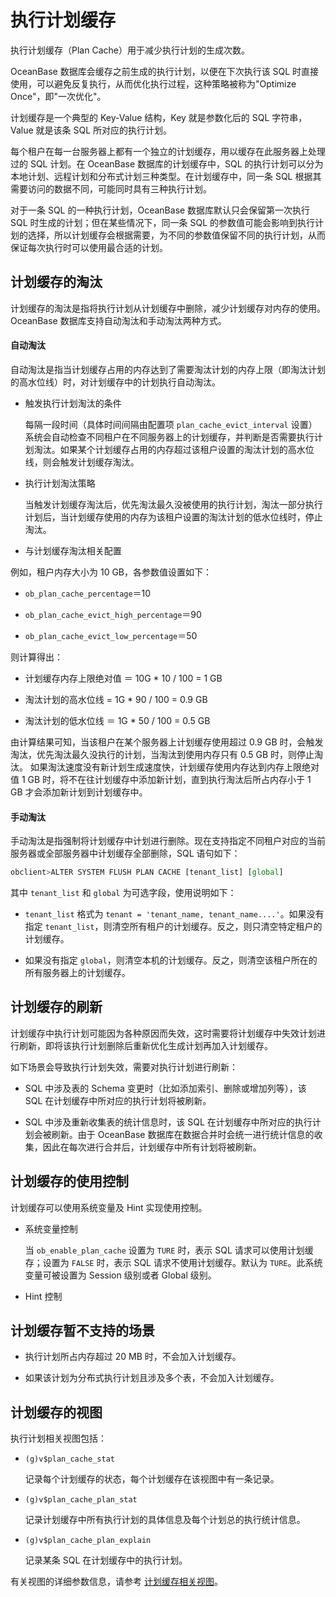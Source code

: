 执行计划缓存 
===========================

执行计划缓存（Plan Cache）用于减少执行计划的生成次数。

OceanBase 数据库会缓存之前生成的执行计划，以便在下次执行该 SQL 时直接使用，可以避免反复执行，从而优化执行过程，这种策略被称为"Optimize Once"，即"一次优化"。

计划缓存是一个典型的 Key-Value 结构，Key 就是参数化后的 SQL 字符串，Value 就是该条 SQL 所对应的执行计划。

每个租户在每一台服务器上都有一个独立的计划缓存，用以缓存在此服务器上处理过的 SQL 计划。在 OceanBase 数据库的计划缓存中，SQL 的执行计划可以分为本地计划、远程计划和分布式计划三种类型。在计划缓存中，同一条 SQL 根据其需要访问的数据不同，可能同时具有三种执行计划。

对于一条 SQL 的一种执行计划，OceanBase 数据库默认只会保留第一次执行 SQL 时生成的计划；但在某些情况下，同一条 SQL 的参数值可能会影响到执行计划的选择，所以计划缓存会根据需要，为不同的参数值保留不同的执行计划，从而保证每次执行时可以使用最合适的计划。

计划缓存的淘汰 
----------------

计划缓存的淘汰是指将执行计划从计划缓存中删除，减少计划缓存对内存的使用。OceanBase 数据库支持自动淘汰和手动淘汰两种方式。

#### **自动淘汰** 

自动淘汰是指当计划缓存占用的内存达到了需要淘汰计划的内存上限（即淘汰计划的高水位线）时，对计划缓存中的计划执行自动淘汰。

* 触发执行计划淘汰的条件

  每隔一段时间（具体时间间隔由配置项 `plan_cache_evict_interval` 设置）系统会自动检查不同租户在不同服务器上的计划缓存，并判断是否需要执行计划淘汰。如果某个计划缓存占用的内存超过该租户设置的淘汰计划的高水位线，则会触发计划缓存淘汰。
  




<!-- -->

* 执行计划淘汰策略

  当触发计划缓存淘汰后，优先淘汰最久没被使用的执行计划，淘汰一部分执行计划后，当计划缓存使用的内存为该租户设置的淘汰计划的低水位线时，停止淘汰。
  




<!-- -->

* 与计划缓存淘汰相关配置

  




<!-- -->



例如，租户内存大小为 10 GB，各参数值设置如下：

* `ob_plan_cache_percentage`＝10

  

* `ob_plan_cache_evict_high_percentage`＝90

  

* `ob_plan_cache_evict_low_percentage`＝50

  




则计算得出：

* 计划缓存内存上限绝对值 ＝ 10G \* 10 / 100 = 1 GB

  

* 淘汰计划的高水位线 = 1G \* 90 / 100 = 0.9 GB

  

* 淘汰计划的低水位线 ＝ 1G \* 50 / 100 = 0.5 GB

  




由计算结果可知，当该租户在某个服务器上计划缓存使用超过 0.9 GB 时，会触发淘汰，优先淘汰最久没执行的计划，当淘汰到使用内存只有 0.5 GB 时，则停止淘汰。 如果淘汰速度没有新计划生成速度快，计划缓存使用内存达到内存上限绝对值 1 GB 时，将不在往计划缓存中添加新计划，直到执行淘汰后所占内存小于 1 GB 才会添加新计划到计划缓存中。

#### **手动淘汰** 

手动淘汰是指强制将计划缓存中计划进行删除。现在支持指定不同租户对应的当前服务器或全部服务器中计划缓存全部删除，SQL 语句如下：

```javascript
obclient>ALTER SYSTEM FLUSH PLAN CACHE [tenant_list] [global] 
```



其中 `tenant_list` 和 `global` 为可选字段，使用说明如下： 

* `tenant_list` 格式为 `tenant = 'tenant_name, tenant_name....'`。如果没有指定 `tenant_list`，则清空所有租户的计划缓存。反之，则只清空特定租户的计划缓存。

  

* 如果没有指定 `global`，则清空本机的计划缓存。反之，则清空该租户所在的所有服务器上的计划缓存。

  






计划缓存的刷新 
----------------

计划缓存中执行计划可能因为各种原因而失效，这时需要将计划缓存中失效计划进行刷新，即将该执行计划删除后重新优化生成计划再加入计划缓存。

如下场景会导致执行计划失效，需要对执行计划进行刷新：

* SQL 中涉及表的 Schema 变更时（比如添加索引、删除或增加列等），该 SQL 在计划缓存中所对应的执行计划将被刷新。

  




<!-- -->

* SQL 中涉及重新收集表的统计信息时，该 SQL 在计划缓存中所对应的执行计划会被刷新。由于 OceanBase 数据库在数据合并时会统一进行统计信息的收集，因此在每次进行合并后，计划缓存中所有计划将被刷新。

  






计划缓存的使用控制 
------------------

计划缓存可以使用系统变量及 Hint 实现使用控制。

* 系统变量控制

  当 `ob_enable_plan_cache` 设置为 `TURE` 时，表示 SQL 请求可以使用计划缓存；设置为 `FALSE` 时，表示 SQL 请求不使用计划缓存。默认为 `TURE`。此系统变量可被设置为 Session 级别或者 Global 级别。
  

* Hint 控制

  




<!-- -->



计划缓存暂不支持的场景 
--------------------

* 执行计划所占内存超过 20 MB 时，不会加入计划缓存。

  

* 如果该计划为分布式执行计划且涉及多个表，不会加入计划缓存。

  




计划缓存的视图 
----------------

执行计划相关视图包括：

* `(g)v$plan_cache_stat`

  记录每个计划缓存的状态，每个计划缓存在该视图中有一条记录。
  

* `(g)v$plan_cache_plan_stat`

  记录计划缓存中所有执行计划的具体信息及每个计划总的执行统计信息。
  

* `(g)v$plan_cache_plan_explain`

  记录某条 SQL 在计划缓存中的执行计划。
  




有关视图的详细参数信息，请参考 [计划缓存相关视图](/zh-CN/6.performance-tuning/5.sql-optimization/4.sql-optimization-1/3.monitor-sql-execution-performance/3.plan-cache-view.md)。
